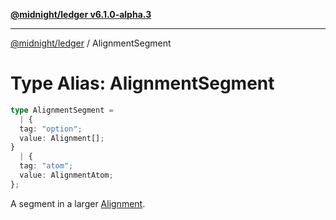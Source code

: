 [**@midnight/ledger v6.1.0-alpha.3**](../README.md)

***

[@midnight/ledger](../globals.md) / AlignmentSegment

# Type Alias: AlignmentSegment

```ts
type AlignmentSegment = 
  | {
  tag: "option";
  value: Alignment[];
}
  | {
  tag: "atom";
  value: AlignmentAtom;
};
```

A segment in a larger [Alignment](Alignment.md).
